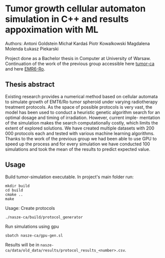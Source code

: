 # Tumor growth cellular automaton simulation in C++ and results appoximation with ML

Authors:
Antoni Goldstein
Michał Kardaś
Piotr Kowalkowski
Magdalena Molenda
Łukasz Piekarski

Project done as a Bachelor thesis in Computer at University of Warsaw.
Continuation of the work of the previous group accessible here [tumor-ca](https://github.com/lamyiowce/tumor-ca) 
and here [EMR6-Ro](https://github.com/banasraf/EMT6-Ro).

## Thesis abstract
Existing research provides a numerical method based on cellular automata to simulate growth
of EMT6/Ro tumor spheroid under varying radiotherapy treatment protocols. As the space
of possible protocols is very vast, the model has been used to conduct a heuristic genetic
algorithm search for an optimal dosage and timing of irradiation. However, current imple-
mentation of the simulation makes the search computationally costly, which limits the extent
of explored solutions.
We have created multiple datasets with 200 000 protocols each and tested with various machine
learning algorithms. Thanks to the work of the previous group we had been able to use GPU to
speed up the process and for every simulation we have conducted 100 simulations and took the mean of
the results to predict expected value.

## Usage
Build tumor-simulation executable. In project's main folder run:
```
mkdir build
cd build
cmake ..
make
```
Usage:
Create protocols
```
./nasze-ca/build/protocol_generator
```
Run simulations using gpu
```
sbatch nasze-ca/gpu-gen.sl
```

Results will be in 
`nasze-ca/data/old_data/results/protocol_results_<number>.csv`.
